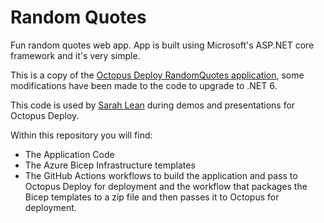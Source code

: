 # Random Quotes
Fun random quotes web app.  App is built using Microsoft's ASP.NET core framework and it's very simple.

This is a copy of the [Octopus Deploy RandomQuotes application](https://github.com/OctopusSamples/RandomQuotes), some modifications have been made to the code to upgrade to .NET 6. 

This code is used by [Sarah Lean](https://www.twitter.com/techielass) during demos and presentations for Octopus Deploy. 

Within this repository you will find: 
- The Application Code
- The Azure Bicep Infrastructure templates
- The GitHub Actions workflows to build the application and pass to Octopus Deploy for deployment and the workflow that packages the Bicep templates to a zip file and then passes it to Octopus for deployment. 
